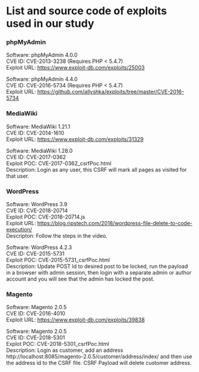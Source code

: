 # List and source code of exploits used in our study

### phpMyAdmin
Software: phpMyAdmin 4.0.0  
CVE ID: CVE-2013-3238 (Requires PHP < 5.4.7)  
Exploit URL: https://www.exploit-db.com/exploits/25003


Software: phpMyAdmin 4.4.0  
CVE ID: CVE-2016-5734 (Requires PHP < 5.4.7)  
Exploit URL: https://github.com/allyshka/exploits/tree/master/CVE-2016-5734

### MediaWiki
Software: MediaWiki 1.21.1  
CVE ID: CVE-2014-1610  
Exploit URL: https://www.exploit-db.com/exploits/31329


Software: MediaWiki 1.28.0  
CVE ID: CVE-2017-0362  
Exploit POC: CVE-2017-0362_csrfPoc.html  
Description: Login as any user, this CSRF will mark all pages as visited for that user.

### WordPress
Software: WordPress 3.9  
CVE ID: CVE-2018-20714  
Exploit POC: CVE-2018-20714.js  
Exploit URL: https://blog.ripstech.com/2018/wordpress-file-delete-to-code-execution/  
Descripton: Follow the steps in the video.


Software: WordPress 4.2.3  
CVE ID: CVE-2015-5731  
Exploit POC: CVE-2015-5731_csrfPoc.html  
Description: Update POST Id to desired post to be locked, run the payload in a browser with admin session, then login with a separate admin or author account and you will see that the admin has locked the post.

### Magento
Software: Magento 2.0.5  
CVE ID: CVE-2016-4010  
Exploit URL: https://www.exploit-db.com/exploits/39838


Software: Magento 2.0.5  
CVE ID: CVE-2018-5301  
Explot POC: CVE-2018-5301_csrfPoc.html  
Description: Login as customer, add an address http://localhost:8085/magento-2.0.5/customer/address/index/ and then use the address id to the CSRF file. CSRF Payload will delete customer address.

